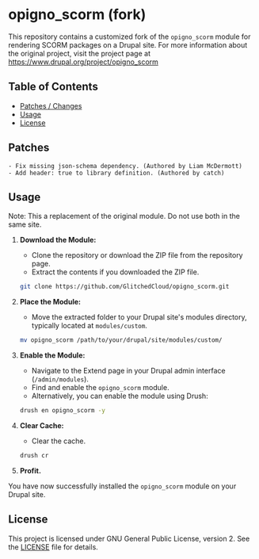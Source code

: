 # opigno_scorm (fork)

This repository contains a customized fork of the `opigno_scorm` module for rendering SCORM packages on a Drupal site.
For more information about the original project, visit the project page at https://www.drupal.org/project/opigno_scorm

## Table of Contents

- [Patches / Changes](#patches)
- [Usage](#usage)
- [License](#license)

## Patches
    - Fix missing json-schema dependency. (Authored by Liam McDermott)
    - Add header: true to library definition. (Authored by catch)

## Usage
Note: This a replacement of the original module. Do not use both in the same site. 

1. **Download the Module:**
    - Clone the repository or download the ZIP file from the repository page.
    - Extract the contents if you downloaded the ZIP file.

    ```bash
    git clone https://github.com/GlitchedCloud/opigno_scorm.git
    ```

2. **Place the Module:**
    - Move the extracted folder to your Drupal site's modules directory, typically located at `modules/custom`.

    ```bash
    mv opigno_scorm /path/to/your/drupal/site/modules/custom/
    ```

3. **Enable the Module:**
    - Navigate to the Extend page in your Drupal admin interface (`/admin/modules`).
    - Find and enable the `opigno_scorm` module.
    - Alternatively, you can enable the module using Drush:

    ```bash
    drush en opigno_scorm -y
    ```

4. **Clear Cache:**
    - Clear the cache.

    ```bash
    drush cr
    ```

5. **Profit.**

You have now successfully installed the `opigno_scorm` module on your Drupal site.

## License

This project is licensed under GNU General Public License, version 2. See the [LICENSE](LICENSE.md) file for details.
